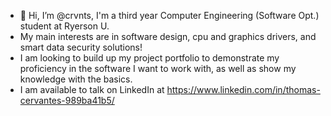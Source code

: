 - 👋 Hi, I’m @crvnts, I'm a third year Computer Engineering (Software Opt.) student at Ryerson U.
- My main interests are in software design, cpu and graphics drivers, and smart data security solutions!
- I am looking to build up my project portfolio to demonstrate my proficiency in the software I want to work with, as well as show my knowledge with the basics. 
- I am available to talk on LinkedIn at https://www.linkedin.com/in/thomas-cervantes-989ba41b5/
